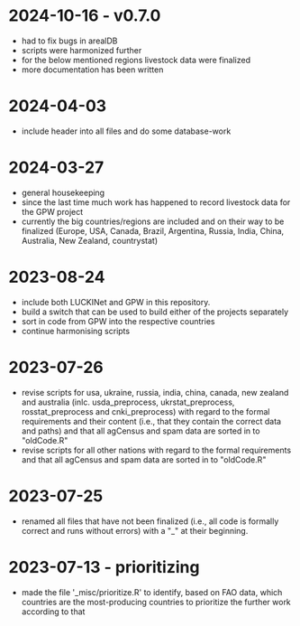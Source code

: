 # 2024-10-16 - v0.7.0

- had to fix bugs in arealDB
- scripts were harmonized further
- for the below mentioned regions livestock data were finalized
- more documentation has been written 

# 2024-04-03

- include header into all files and do some database-work

# 2024-03-27

- general housekeeping
- since the last time much work has happened to record livestock data for the GPW project
- currently the big countries/regions are included and on their way to be finalized (Europe, USA, Canada, Brazil, Argentina, Russia, India, China, Australia, New Zealand, countrystat)

# 2023-08-24

- include both LUCKINet and GPW in this repository.
- build a switch that can be used to build either of the projects separately
- sort in code from GPW into the respective countries
- continue harmonising scripts

# 2023-07-26

- revise scripts for usa, ukraine, russia, india, china, canada, new zealand and australia (inlc. usda_preprocess, ukrstat_preprocess, rosstat_preprocess and cnki_preprocess) with regard to the formal requirements and their content (i.e., that they contain the correct data and paths) and that all agCensus and spam data are sorted in to "oldCode.R"
- revise scripts for all other nations with regard to the formal requirements and that all agCensus and spam data are sorted in to "oldCode.R"

# 2023-07-25

- renamed all files that have not been finalized (i.e., all code is formally correct and runs without errors) with a "_" at their beginning.

# 2023-07-13 - prioritizing

- made the file '_misc/prioritize.R' to identify, based on FAO data, which countries are the most-producing countries to prioritize the further work according to that
